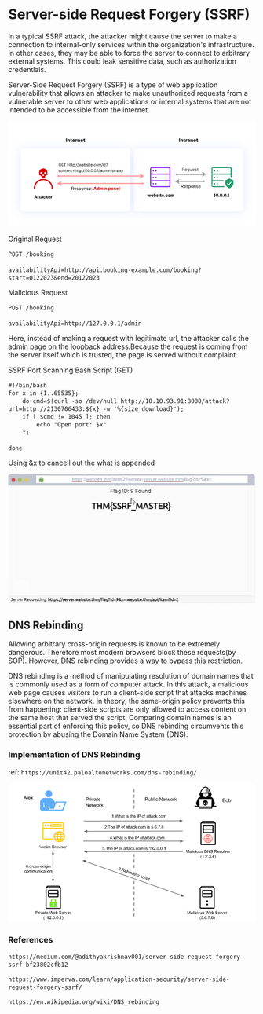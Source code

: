 # Server-side Request Forgery (SSRF)

In a typical SSRF attack, the attacker might cause the server to make a connection to internal-only services within the organization's infrastructure. In other cases, they may be able to force the server to connect to arbitrary external systems. This could leak sensitive data, such as authorization credentials. 

Server-Side Request Forgery (SSRF) is a type of web application vulnerability that allows an attacker to make unauthorized requests from a vulnerable server to other web applications or internal systems that are not intended to be accessible from the internet.


![SSRF](https://github.com/fy0d-0r/bug_bounty_notes/blob/main/images/How-Server-SSRF-works.png)

Original Request
```
POST /booking

availabilityApi=http://api.booking-example.com/booking?start=0122023&end=20122023
```

Malicious Request
```
POST /booking

availabilityApi=http://127.0.0.1/admin
```
Here, instead of making a request with legitimate url, the attacker calls the admin page on the loopback address.Because the request is coming from the server itself which is trusted, the page is served without complaint.

SSRF Port Scanning Bash Script (GET)
```
#!/bin/bash
for x in {1..65535};
	do cmd=$(curl -so /dev/null http://10.10.93.91:8000/attack?url=http://2130706433:${x} -w '%{size_download}');
	if [ $cmd != 1045 ]; then
		echo "Open port: $x"
	fi
	
done
```

Using &x to cancell out the what is appended

![url](https://github.com/fy0d-0r/bug_bounty_notes/blob/main/images/Screenshot_2024-01-09_07-40-03.png)

## DNS Rebinding
Allowing arbitrary cross-origin requests is known to be extremely dangerous. Therefore most modern browsers block these requests(by SOP). However, DNS rebinding provides a way to bypass this restriction.

DNS rebinding is a method of manipulating resolution of domain names that is commonly used as a form of computer attack. In this attack, a malicious web page causes visitors to run a client-side script that attacks machines elsewhere on the network. In theory, the same-origin policy prevents this from happening: client-side scripts are only allowed to access content on the same host that served the script. Comparing domain names is an essential part of enforcing this policy, so DNS rebinding circumvents this protection by abusing the Domain Name System (DNS).

### Implementation of DNS Rebinding
ref: `https://unit42.paloaltonetworks.com/dns-rebinding/`

![dns-rebinding](https://github.com/fy0d-0r/bug_bounty_notes/blob/main/images/dns-rebinding-1.png)

### References
```
https://medium.com/@adithyakrishnav001/server-side-request-forgery-ssrf-bf23802cfb12
```
```
https://www.imperva.com/learn/application-security/server-side-request-forgery-ssrf/
```
```
https://en.wikipedia.org/wiki/DNS_rebinding
```




